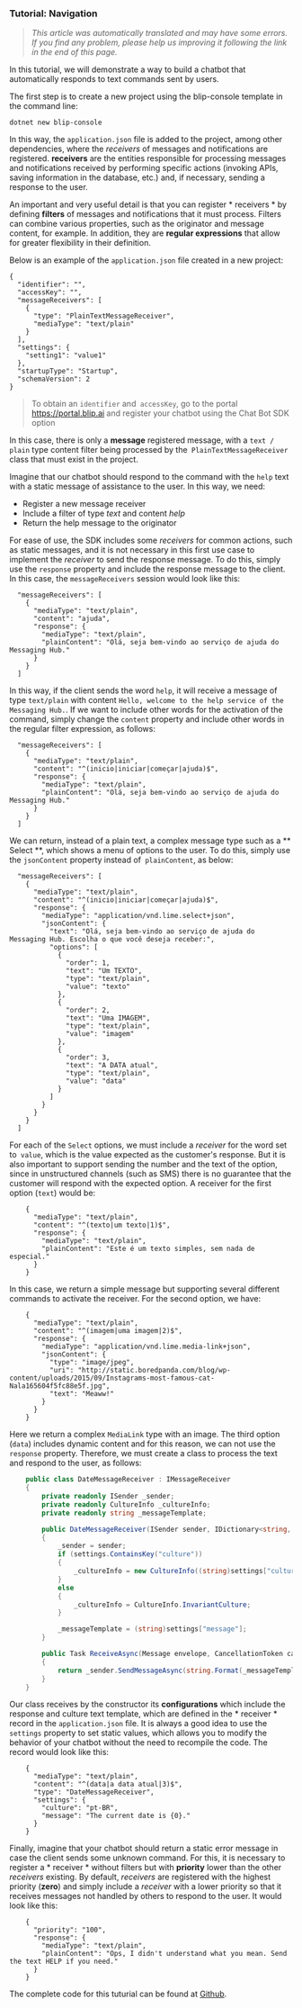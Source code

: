 ### Tutorial: Navigation

> *This article was automatically translated and may have some errors. If you find any problem, please help us improving it following the link in the end of this page.*

In this tutorial, we will demonstrate a way to build a chatbot that automatically responds to text commands sent by users.

The first step is to create a new project using the blip-console template in the command line:

```
dotnet new blip-console
```
  
In this way, the `application.json` file is added to the project, among other dependencies, where the *receivers* of messages and notifications are registered. **receivers** are the entities responsible for processing messages and notifications received by performing specific actions (invoking APIs, saving information in the database, etc.) and, if necessary, sending a response to the user.

An important and very useful detail is that you can register * receivers * by defining **filters** of messages and notifications that it must process. Filters can combine various properties, such as the originator and message content, for example. In addition, they are **regular expressions** that allow for greater flexibility in their definition.

Below is an example of the `application.json` file created in a new project:

```http
{
  "identifier": "",
  "accessKey": "",
  "messageReceivers": [
    {
      "type": "PlainTextMessageReceiver",
      "mediaType": "text/plain"
    }
  ],
  "settings": {
    "setting1": "value1"
  },
  "startupType": "Startup",
  "schemaVersion": 2
}
```
> To obtain an `identifier` and` accessKey`, go to the portal https://portal.blip.ai and register your chatbot using the Chat Bot SDK option

In this case, there is only a **message** registered message, with a `text / plain` type content filter being processed by the` PlainTextMessageReceiver` class that must exist in the project.

Imagine that our chatbot should respond to the command with the `help` text with a static message of assistance to the user. In this way, we need:
- Register a new message receiver
- Include a filter of type *text* and content *help*
- Return the help message to the originator

For ease of use, the SDK includes some *receivers* for common actions, such as static messages, and it is not necessary in this first use case to implement the *receiver* to send the response message. To do this, simply use the `response` property and include the response message to the client. In this case, the `messageReceivers` session would look like this:

```http
  "messageReceivers": [
    {
      "mediaType": "text/plain",
      "content": "ajuda",
      "response": {
        "mediaType": "text/plain",
        "plainContent": "Olá, seja bem-vindo ao serviço de ajuda do Messaging Hub."
      }
    }
  ]
```
In this way, if the client sends the word `help`, it will receive a message of type `text/plain` with content `Hello, welcome to the help service of the Messaging Hub.`. If we want to include other words for the activation of the command, simply change the `content` property and include other words in the regular filter expression, as follows:

```http
  "messageReceivers": [
    {
      "mediaType": "text/plain",
      "content": "^(inicio|iniciar|começar|ajuda)$",
      "response": {
        "mediaType": "text/plain",
        "plainContent": "Olá, seja bem-vindo ao serviço de ajuda do Messaging Hub."
      }
    }
  ]
```
We can return, instead of a plain text, a complex message type such as a ** Select **, which shows a menu of options to the user. To do this, simply use the `jsonContent` property instead of` plainContent`, as below:

```http
  "messageReceivers": [
    {
      "mediaType": "text/plain",
      "content": "^(inicio|iniciar|começar|ajuda)$",
      "response": {
        "mediaType": "application/vnd.lime.select+json",
        "jsonContent": {
          "text": "Olá, seja bem-vindo ao serviço de ajuda do Messaging Hub. Escolha o que você deseja receber:",
          "options": [
            {
              "order": 1,
              "text": "Um TEXTO",
              "type": "text/plain",
              "value": "texto"
            },
            {
              "order": 2,
              "text": "Uma IMAGEM",
              "type": "text/plain",
              "value": "imagem"
            },
            {
              "order": 3,
              "text": "A DATA atual",
              "type": "text/plain",
              "value": "data"
            }
          ]
        }
      }
    }
  ]
```
For each of the `Select` options, we must include a *receiver* for the word set to` value`, which is the value expected as the customer's response. But it is also important to support sending the number and the text of the option, since in unstructured channels (such as SMS) there is no guarantee that the customer will respond with the expected option. A receiver for the first option (`text`) would be:

```http
    {
      "mediaType": "text/plain",
      "content": "^(texto|um texto|1)$",
      "response": {
        "mediaType": "text/plain",
        "plainContent": "Este é um texto simples, sem nada de especial."
      }
    }
```    
In this case, we return a simple message but supporting several different commands to activate the receiver. For the second option, we have:

```http
    {
      "mediaType": "text/plain",
      "content": "^(imagem|uma imagem|2)$",
      "response": {
        "mediaType": "application/vnd.lime.media-link+json",
        "jsonContent": {
          "type": "image/jpeg",
          "uri": "http://static.boredpanda.com/blog/wp-content/uploads/2015/09/Instagrams-most-famous-cat-Nala165604f5fc88e5f.jpg",
          "text": "Meaww!"
        }
      }
    }
```    

Here we return a complex `MediaLink` type with an image. The third option (`data`) includes dynamic content and for this reason, we can not use the` response` property. Therefore, we must create a class to process the text and respond to the user, as follows:

```csharp
    public class DateMessageReceiver : IMessageReceiver
    {
        private readonly ISender _sender;
        private readonly CultureInfo _cultureInfo;
        private readonly string _messageTemplate;

        public DateMessageReceiver(ISender sender, IDictionary<string, object> settings)
        {
            _sender = sender;
            if (settings.ContainsKey("culture"))
            {            
                _cultureInfo = new CultureInfo((string)settings["culture"]);
            }
            else
            {
                _cultureInfo = CultureInfo.InvariantCulture;
            }

            _messageTemplate = (string)settings["message"];
        }

        public Task ReceiveAsync(Message envelope, CancellationToken cancellationToken = new CancellationToken())
        {
            return _sender.SendMessageAsync(string.Format(_messageTemplate, DateTime.Now.ToString("g", _cultureInfo)), envelope.From, cancellationToken);
        }
    }
```

Our class receives by the constructor its **configurations** which include the response and culture text template, which are defined in the * receiver * record in the `application.json` file. It is always a good idea to use the `settings` property to set static values, which allows you to modify the behavior of your chatbot without the need to recompile the code. The record would look like this:

```http
    {
      "mediaType": "text/plain",
      "content": "^(data|a data atual|3)$",
      "type": "DateMessageReceiver",
      "settings": {
        "culture": "pt-BR",
        "message": "The current date is {0}."
      }
    }
```
Finally, imagine that your chatbot should return a static error message in case the client sends some unknown command. For this, it is necessary to register a * receiver * without filters but with **priority** lower than the other *receivers* existing. By default, *receivers* are registered with the highest priority (**zero**) and simply include a *receiver* with a lower priority so that it receives messages not handled by others to respond to the user. It would look like this:

```http
    {
      "priority": "100",
      "response": {
        "mediaType": "text/plain",
        "plainContent": "Ops, I didn't understand what you mean. Send the text HELP if you need."
      }
    }
```    
The complete code for this tuturial can be found at [Github](https://github.com/takenet/blip-sdk-csharp/tree/master/src/Samples/Navigation).

